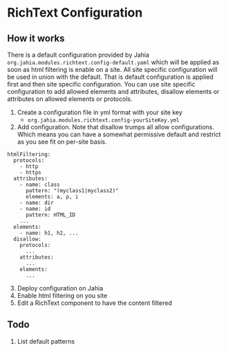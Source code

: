 # RichText Configuration

## How it works

There is a default configuration provided by Jahia `org.jahia.modules.richtext.config-default.yaml` which will be applied as soon as html filtering is enable on a site.
All site specific configuration will be used in union with the
default. That is default configuration is applied first and then site specific configuration. You can use site specific configuration to
add allowed elements and attributes, disallow elements or attributes on allowed elements or protocols.

1. Create a configuration file in yml format with your site key
    * `org.jahia.modules.richtext.config-yourSiteKey.yml`
2. Add configuration. Note that disallow trumps all allow configurations.
   Which means you can have a somewhat permissive default and restrict as you see fit on per-site basis.

```
htmlFiltering:
  protocols:
    - http
    - https
  attributes:
    - name: class
      pattern: "(myclass1|myclass2)"
      elements: a, p, i
    - name: dir
    - name: id
      pattern: HTML_ID
    ...
  elements:
    - name: h1, h2, ...
  disallow:
    protocols:
      ...
    attributes:
      ...
    elements:
      ...
```
3. Deploy configuration on Jahia
4. Enable html filtering on you site
5. Edit a RichText component to have the content filtered

## Todo

1. List default patterns
